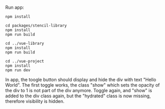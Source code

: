 Run app:

```shell
npm install

cd packages/stencil-library
npm install
npm run build

cd ../vue-library
npm install
npm run build

cd ../vue-project
npm install
npm run dev
```

In app, the toogle button should display and hide the div with text "Hello World". The first toggle works, the class "show" which sets the opacity of the div to 1 is not part of the div anymore. Toggle again, and "show" is added to the div class again, but the "hydrated" class is now missing, therefore visibility is hidden.
